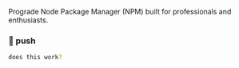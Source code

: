 Prograde Node Package Manager (NPM) built for professionals and enthusiasts.

### :feet: push

```bash
does this work?
```
